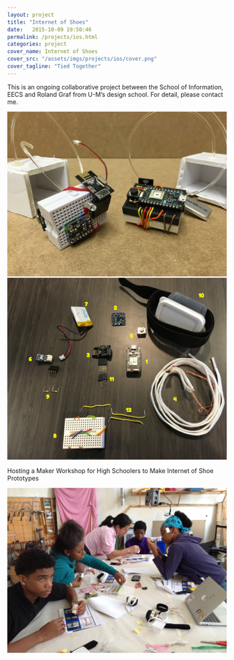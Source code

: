 ```yaml
---
layout: project
title: "Internet of Shoes"
date:   2015-10-09 19:50:46
permalink: /projects/ios.html
categories: project
cover_name: Internet of Shoes
cover_src: "/assets/imgs/projects/ios/cover.png"
cover_tagline: "Tied Together"
---
```

<div class="wrapper project">
  <p>
    This is an ongoing collaborative project between the School of Information, EECS and Roland Graf from U-M’s design school. For detail, please contact me. 
  </p>

  <img src="/assets/imgs/projects/ios/prototype-1.png">
  <img src="/assets/imgs/projects/ios/prototype-2.png">

  <p>Hosting a Maker Workshop for High Schoolers to Make Internet of Shoe Prototypes</p>
  <img src="/assets/imgs/projects/ios/teaching.png">
</div>
